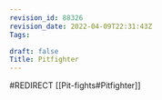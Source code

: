 ```yaml
---
revision_id: 88326
revision_date: 2022-04-09T22:31:43Z
Tags:

draft: false
Title: Pitfighter
---
```

#REDIRECT [[Pit-fights#Pitfighter]]